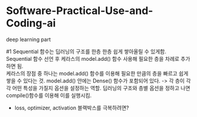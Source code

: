 # Software-Practical-Use-and-Coding-ai
deep learning part

#1
Sequential 함수는 딥러닝의 구조를 한층 한층 쉽게 쌓아올릴 수 있게함. Sequential 함수 선언 후 케라스의 model.add() 함수 사용해 필요한 층을 차례로 추가하면 됨.<br> 
케라스의 장점 중 하나는 model.add() 함수를 이용해 필요한 만큼의 층을 빠르고 쉽게 쌓을 수 있다는 것.
model.add() 안에는 Dense() 함수가 포함되어 있다. -> 각 층이 각각 어떤 특성을 가질지 옵션을 설정하는 역할.
딥러닝의 구조와 층별 옵션을 정하고 나면 compile()함수를 이용해 이를 실행시킴.
* loss, optimizer, activation
블랙박스를 극복하려면?
